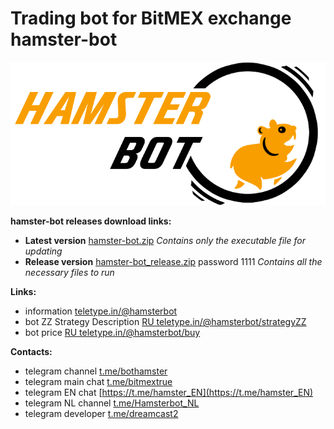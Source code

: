 # Trading bot for BitMEX exchange hamster-bot
![hamster-bot logo](/logo.png)

__hamster-bot releases download links:__
* __Latest version__ [hamster-bot.zip](https://github.com/ksandric/hamster-bot/blob/master/hamster-bot.zip?raw=true) *Сontains only the executable file for updating*
* __Release version__ [hamster-bot_release.zip](https://github.com/ksandric/hamster-bot/blob/master/hamster-bot_release.zip?raw=true) password 1111 *Сontains all the necessary files to run*

__Links:__
* information [teletype.in/@hamsterbot](https://teletype.in/@hamsterbot)
* bot ZZ Strategy Description [RU teletype.in/@hamsterbot/strategyZZ](https://teletype.in/@hamsterbot/strategyZZ)
* bot price [RU teletype.in/@hamsterbot/buy](https://teletype.in/@hamsterbot/buy)

__Contacts:__
* telegram channel [t.me/bothamster](https://t.me/bothamster)
* telegram main chat [t.me/bitmextrue](https://t.me/bitmextrue)
* telegram EN chat [https://t.me/hamster_EN](https://t.me/hamster_EN)
* telegram NL channel [t.me/Hamsterbot_NL](https://t.me/Hamsterbot_NL)
* telegram developer [t.me/dreamcast2](https://t.me/dreamcast2)
